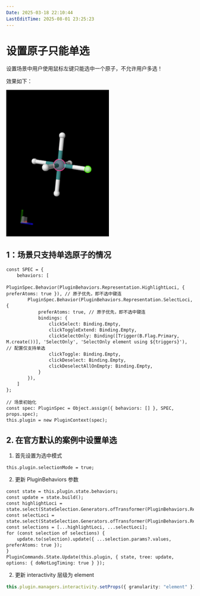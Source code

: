 ```yaml
---
Date: 2025-03-18 22:10:44
LastEditTime: 2025-08-01 23:25:23
---
```


# 设置原子只能单选

设置场景中用户使用鼠标左键只能选中一个原子，不允许用户多选！

效果如下：

![Atoms Single-choice](./assets/atoms-single-choice.webp)

## 1：场景只支持单选原子的情况

```typescript{3,5,9}
const SPEC = {
    behaviors: [
        PluginSpec.Behavior(PluginBehaviors.Representation.HighlightLoci, { preferAtoms: true }), // 原子优先，即不选中键连
        PluginSpec.Behavior(PluginBehaviors.Representation.SelectLoci, {
            preferAtoms: true, // 原子优先，即不选中键连
            bindings: {
                clickSelect: Binding.Empty,
                clickToggleExtend: Binding.Empty,
                clickSelectOnly: Binding([Trigger(B.Flag.Primary, M.create())], 'SelectOnly', 'SelectOnly element using ${triggers}'), // 配置仅支持单选
                clickToggle: Binding.Empty,
                clickDeselect: Binding.Empty,
                clickDeselectAllOnEmpty: Binding.Empty,
            }
        }),
    ]
};

// 场景初始化
const spec: PluginSpec = Object.assign({ behaviors: [] }, SPEC, props.spec);
this.plugin = new PluginContext(spec);
```

## 2. 在官方默认的案例中设置单选

1. 首先设置为选中模式

```typescript:no-line-numbers
this.plugin.selectionMode = true;
```

2. 更新 PluginBehaviors 参数

```typescript{7}
const state = this.plugin.state.behaviors;
const update = state.build();
const highlightLoci = state.select(StateSelection.Generators.ofTransformer(PluginBehaviors.Representation.HighlightLoci));
const selectLoci = state.select(StateSelection.Generators.ofTransformer(PluginBehaviors.Representation.SelectLoci));
const selections = [...highlightLoci, ...selectLoci];
for (const selection of selections) {
    update.to(selection).update({ ...selection.params?.values, preferAtoms: true });
}
PluginCommands.State.Update(this.plugin, { state, tree: update, options: { doNotLogTiming: true } });
```

2. 更新 interactivity 层级为 element

```typescript
this.plugin.managers.interactivity.setProps({ granularity: "element" });
```

